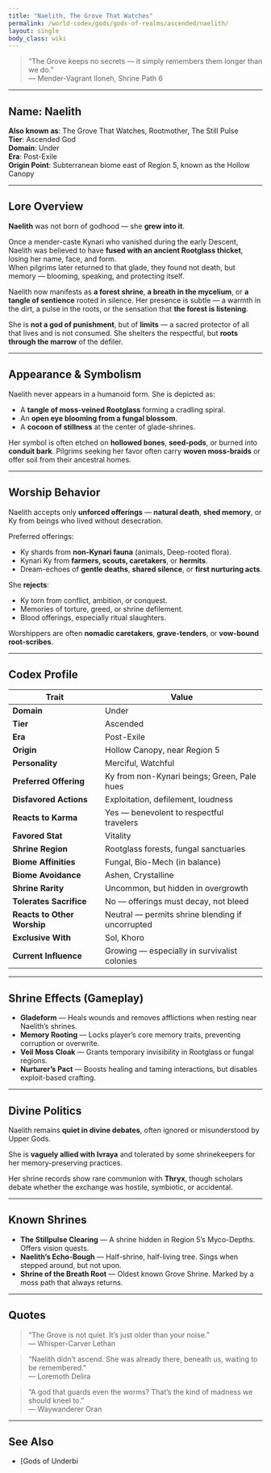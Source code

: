 ```yaml
---
title: "Naelith, The Grove That Watches"
permalink: /world-codex/gods/gods-of-realms/ascended/naelith/
layout: single
body_class: wiki
---
```


> “The Grove keeps no secrets — it simply remembers them longer than we do.”  
> — Mender-Vagrant Iloneh, Shrine Path 6

---

## Name: **Naelith**
**Also known as**: The Grove That Watches, Rootmother, The Still Pulse  
**Tier**: Ascended God  
**Domain**: Under  
**Era**: Post-Exile  
**Origin Point**: Subterranean biome east of Region 5, known as the Hollow Canopy

---

## Lore Overview

**Naelith** was not born of godhood — she **grew into it**.

Once a mender-caste Kynari who vanished during the early Descent, Naelith was believed to have **fused with an ancient Rootglass thicket**, losing her name, face, and form.  
When pilgrims later returned to that glade, they found not death, but memory — blooming, speaking, and protecting itself.

Naelith now manifests as **a forest shrine**, **a breath in the mycelium**, or **a tangle of sentience** rooted in silence. Her presence is subtle — a warmth in the dirt, a pulse in the roots, or the sensation that **the forest is listening**.

She is **not a god of punishment**, but of **limits** — a sacred protector of all that lives and is not consumed. She shelters the respectful, but **roots through the marrow** of the defiler.

---

## Appearance & Symbolism

Naelith never appears in a humanoid form. She is depicted as:

- A **tangle of moss-veined Rootglass** forming a cradling spiral.
- An **open eye blooming from a fungal blossom**.
- A **cocoon of stillness** at the center of glade-shrines.

Her symbol is often etched on **hollowed bones**, **seed-pods**, or burned into **conduit bark**. Pilgrims seeking her favor often carry **woven moss-braids** or offer soil from their ancestral homes.

---

## Worship Behavior

Naelith accepts only **unforced offerings** — **natural death**, **shed memory**, or Ky from beings who lived without desecration.

Preferred offerings:

- Ky shards from **non-Kynari fauna** (animals, Deep-rooted flora).
- Kynari Ky from **farmers, scouts, caretakers**, or **hermits**.
- Dream-echoes of **gentle deaths**, **shared silence**, or **first nurturing acts**.

She **rejects**:

- Ky torn from conflict, ambition, or conquest.
- Memories of torture, greed, or shrine defilement.
- Blood offerings, especially ritual slaughters.

Worshippers are often **nomadic caretakers**, **grave-tenders**, or **vow-bound root-scribes**.

---

## Codex Profile

| Trait                  | Value |
|------------------------|-------|
| **Domain**             | Under |
| **Tier**               | Ascended |
| **Era**                | Post-Exile |
| **Origin**             | Hollow Canopy, near Region 5 |
| **Personality**        | Merciful, Watchful |
| **Preferred Offering** | Ky from non-Kynari beings; Green, Pale hues |
| **Disfavored Actions** | Exploitation, defilement, loudness |
| **Reacts to Karma**    | Yes — benevolent to respectful travelers |
| **Favored Stat**       | Vitality |
| **Shrine Region**      | Rootglass forests, fungal sanctuaries |
| **Biome Affinities**   | Fungal, Bio-Mech (in balance) |
| **Biome Avoidance**    | Ashen, Crystalline |
| **Shrine Rarity**      | Uncommon, but hidden in overgrowth |
| **Tolerates Sacrifice**| No — offerings must decay, not bleed |
| **Reacts to Other Worship** | Neutral — permits shrine blending if uncorrupted |
| **Exclusive With**     | Sol, Khoro |
| **Current Influence**  | Growing — especially in survivalist colonies

---

## Shrine Effects (Gameplay)

- **Gladeform** — Heals wounds and removes afflictions when resting near Naelith’s shrines.
- **Memory Rooting** — Locks player’s core memory traits, preventing corruption or overwrite.
- **Veil Moss Cloak** — Grants temporary invisibility in Rootglass or fungal regions.
- **Nurturer’s Pact** — Boosts healing and taming interactions, but disables exploit-based crafting.

---

## Divine Politics

Naelith remains **quiet in divine debates**, often ignored or misunderstood by Upper Gods.

She is **vaguely allied with Ivraya** and tolerated by some shrinekeepers for her memory-preserving practices.

Her shrine records show rare communion with **Thryx**, though scholars debate whether the exchange was hostile, symbiotic, or accidental.

---

## Known Shrines

- **The Stillpulse Clearing** — A shrine hidden in Region 5’s Myco-Depths. Offers vision quests.
- **Naelith’s Echo-Bough** — Half-shrine, half-living tree. Sings when stepped around, but not upon.
- **Shrine of the Breath Root** — Oldest known Grove Shrine. Marked by a moss path that always returns.

---

## Quotes

> “The Grove is not quiet. It’s just older than your noise.”  
> — Whisper-Carver Lethan

> “Naelith didn’t ascend. She was already there, beneath us, waiting to be remembered.”  
> — Loremoth Delira

> “A god that guards even the worms? That’s the kind of madness we should kneel to.”  
> — Waywanderer Oran

---

## See Also

- [Gods of Underbi
